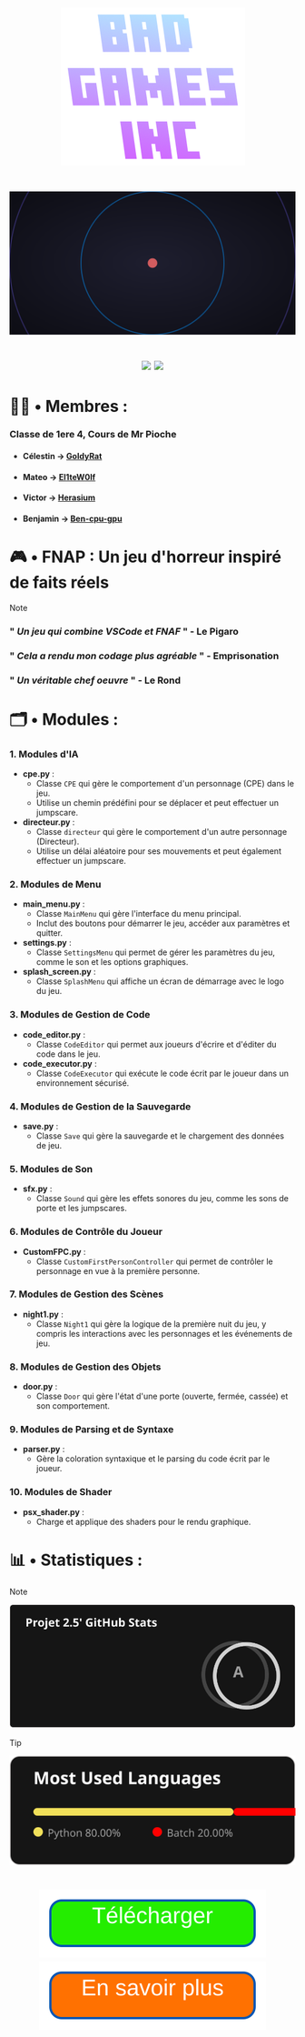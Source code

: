 <h1 align="center">


![Logo](https://github.com/El1teW0lf/2024_2025__p04_projet2.5_n1/blob/main/menus/assets/splash_menu/logo.png)

<h1 align="center">

![ Projet de NSI N°2 : FNAP](https://github.com/El1teW0lf/2024_2025__p04_projet2.5_n1/blob/main/folder/logo.svg)

  <img src="http://ForTheBadge.com/images/badges/built-with-swag.svg">
  <img src="https://forthebadge.com/images/badges/made-with-python.svg">

</h1>

# 👨‍💼 • Membres :
### Classe de 1ere 4, Cours de Mr Pioche
* #### Célestin → [GoldyRat](https://github.com/GoldyRat)
* #### Mateo → [El1teW0lf](https://github.com/El1teW0lf)
* #### Victor → [Herasium](https://github.com/Herasium)
* #### Benjamin → [Ben-cpu-gpu](https://github.com/Ben-cpu-gpu)

# 🎮 • FNAP : Un jeu d'horreur inspiré de faits réels
> [!NOTE]
> ### " *Un jeu qui combine VSCode et FNAF* " - Le Pigaro
> ### " *Cela a rendu mon codage plus agréable* " - Emprisonation
> ### " *Un véritable chef oeuvre* " - Le Rond

# 🗂️ • Modules :

### 1. **Modules d'IA**
   - **cpe.py** : 
     - Classe `CPE` qui gère le comportement d'un personnage (CPE) dans le jeu.
     - Utilise un chemin prédéfini pour se déplacer et peut effectuer un jumpscare.
   - **directeur.py** : 
     - Classe `directeur` qui gère le comportement d'un autre personnage (Directeur).
     - Utilise un délai aléatoire pour ses mouvements et peut également effectuer un jumpscare.

### 2. **Modules de Menu**
   - **main_menu.py** : 
     - Classe `MainMenu` qui gère l'interface du menu principal.
     - Inclut des boutons pour démarrer le jeu, accéder aux paramètres et quitter.
   - **settings.py** : 
     - Classe `SettingsMenu` qui permet de gérer les paramètres du jeu, comme le son et les options graphiques.
   - **splash_screen.py** : 
     - Classe `SplashMenu` qui affiche un écran de démarrage avec le logo du jeu.

### 3. **Modules de Gestion de Code**
   - **code_editor.py** : 
     - Classe `CodeEditor` qui permet aux joueurs d'écrire et d'éditer du code dans le jeu.
   - **code_executor.py** : 
     - Classe `CodeExecutor` qui exécute le code écrit par le joueur dans un environnement sécurisé.

### 4. **Modules de Gestion de la Sauvegarde**
   - **save.py** : 
     - Classe `Save` qui gère la sauvegarde et le chargement des données de jeu.

### 5. **Modules de Son**
   - **sfx.py** : 
     - Classe `Sound` qui gère les effets sonores du jeu, comme les sons de porte et les jumpscares.

### 6. **Modules de Contrôle du Joueur**
   - **CustomFPC.py** : 
     - Classe `CustomFirstPersonController` qui permet de contrôler le personnage en vue à la première personne.

### 7. **Modules de Gestion des Scènes**
   - **night1.py** : 
     - Classe `Night1` qui gère la logique de la première nuit du jeu, y compris les interactions avec les personnages et les événements de jeu.

### 8. **Modules de Gestion des Objets**
   - **door.py** : 
     - Classe `Door` qui gère l'état d'une porte (ouverte, fermée, cassée) et son comportement.

### 9. **Modules de Parsing et de Syntaxe**
   - **parser.py** : 
     - Gère la coloration syntaxique et le parsing du code écrit par le joueur.

### 10. **Modules de Shader**
  - **psx_shader.py** : 
     - Charge et applique des shaders pour le rendu graphique.

# 📊 • Statistiques :

> [!NOTE]
> ![image](https://github.com/El1teW0lf/2024_2025__p04_projet2.5_n1/blob/main/folder/test.svg)

> [!TIP]
> ![imagee](https://github.com/El1teW0lf/2024_2025__p04_projet2.5_n1/blob/main/folder/stat_langage.svg)

<h1 align="center">

  [![Logo2](https://github.com/El1teW0lf/2024_2025__p04_projet2.5_n1/blob/main/bouton.svg)](https://github.com/El1teW0lf/2024_2025__p04_projet2.5_n1/archive/refs/heads/main.zip)
  [![Logo3](https://github.com/El1teW0lf/2024_2025__p04_projet2.5_n1/blob/main/bouton2.svg)](https://www.figma.com/proto/79NjlEh0RwbKBo6jVvEfdr/FNAP-presentation?node-id=25-2&p=f&t=S7fT8VinJD7MiLTl-0&scaling=contain&content-scaling=fixed&page-id=0%3A1)
